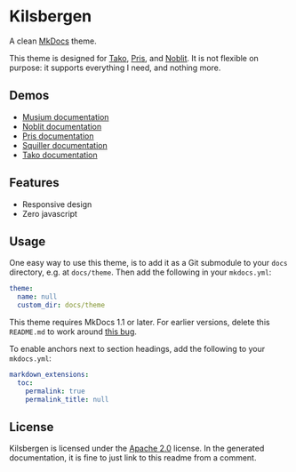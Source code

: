 # Kilsbergen

A clean [MkDocs][mkdocs] theme.

This theme is designed for [Tako][tako], [Pris][pris], and [Noblit][noblit].
It is not flexible on purpose: it supports everything I need, and nothing more.

## Demos

 * [Musium documentation][musium-docs]
 * [Noblit documentation][noblit-docs]
 * [Pris documentation][pris-docs]
 * [Squiller documentation][squiller-docs]
 * [Tako documentation][tako-docs]

## Features

 * Responsive design
 * Zero javascript

## Usage

One easy way to use this theme, is to add it as a Git submodule to your `docs`
directory, e.g. at `docs/theme`. Then add the following in your `mkdocs.yml`:

```yaml
theme:
  name: null
  custom_dir: docs/theme
```

This theme requires MkDocs 1.1 or later. For earlier versions, delete this
`README.md` to work around [this bug][readmebug].

To enable anchors next to section headings, add the following to your
`mkdocs.yml`:

```yaml
markdown_extensions:
  toc:
    permalink: true
    permalink_title: null
```

[readmebug]: https://github.com/mkdocs/mkdocs/issues/1766

## License

Kilsbergen is licensed under the [Apache 2.0][apache2] license. In the generated
documentation, it is fine to just link to this readme from a comment.

[apache2]:       https://www.apache.org/licenses/LICENSE-2.0
[mkdocs]:        https://www.mkdocs.org/
[musium-docs]:   https://ruuda.github.io/musium
[noblit-docs]:   https://ruuda.github.io/noblit
[noblit]:        https://github.com/ruuda/noblit
[pris-docs]:     https://ruuda.github.io/pris
[pris]:          https://github.com/ruuda/pris
[squiller-docs]: https://ruuda.github.io/squiller/
[tako-docs]:     https://ruuda.github.io/tako
[tako]:          https://github.com/ruuda/tako
